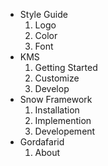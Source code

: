 [//]: # (use dash and space for directory -> -)
[//]: # (use four spaces and a number following by a dot for file ->     1.)

- Style Guide
    1. Logo
    1. Color
    1. Font
- KMS
    1. Getting Started
    1. Customize
    1. Develop
- Snow Framework
    1. Installation
    1. Implemention
    1. Developement
- Gordafarid
    1. About
